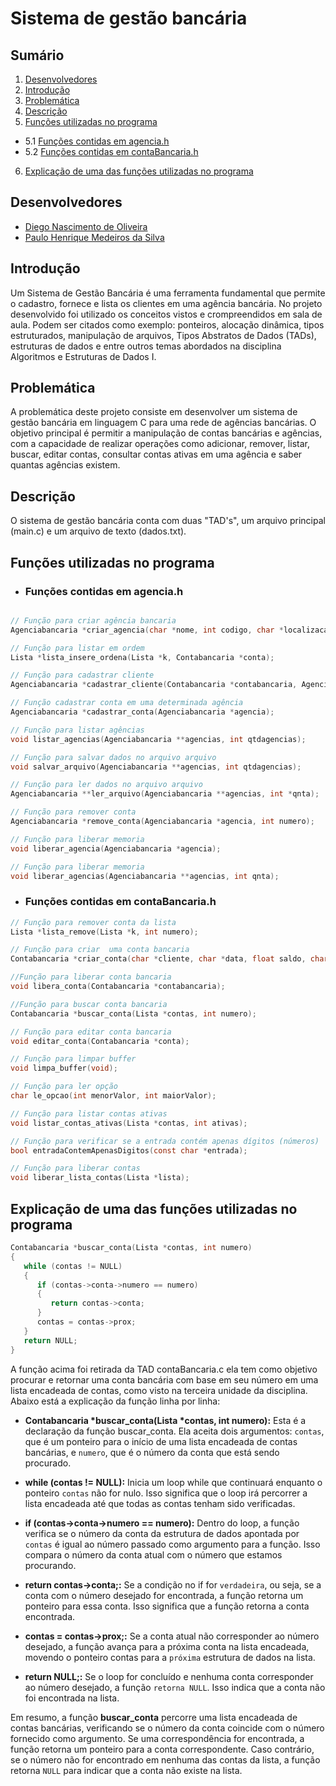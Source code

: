 # Sistema de gestão bancária
 
## Sumário
1. [Desenvolvedores](#desenvolvedores)
2. [Introdução](#introdu%C3%A7%C3%A3o)
3. [Problemática](#problemática)
4. [Descrição](#descri%C3%A7%C3%A3o)
5. [Funções utilizadas no programa](#fun%C3%A7%C3%B5es-utilizadas-no-programa)
- 5.1 [Funções contidas em agencia.h](#fun%C3%A7%C3%B5es-contidas-em-agenciah)
- 5.2 [Funções contidas em contaBancaria.h](#fun%C3%A7%C3%B5es-contidas-em-contabancariah)
6. [Explicação de uma das funções utilizadas no programa](#explica%C3%A7%C3%A3o-de-uma-das-fun%C3%A7%C3%B5es-utilizadas-no-programa)
  
## Desenvolvedores
- [Diego Nascimento de Oliveira](https://github.com/diegonascimento2023)
- [Paulo Henrique Medeiros da Silva](https://github.com/Oluaphenrique)
  
## Introdução 
Um Sistema de Gestão Bancária é uma ferramenta fundamental que permite o cadastro, fornece e lista os clientes em uma agência bancária. No projeto desenvolvido foi utilizado os conceitos vistos e crompreendidos em sala de aula. Podem ser citados como exemplo: ponteiros, alocação dinâmica, tipos estruturados, manipulação de arquivos, Tipos Abstratos de Dados (TADs), estruturas de dados e  entre outros temas abordados na disciplina Algoritmos e Estruturas de Dados I.
  
## Problemática
A problemática deste projeto consiste em desenvolver um sistema de gestão bancária em linguagem C para uma rede de agências bancárias. O objetivo principal é permitir a manipulação de contas bancárias e agências, com a capacidade de realizar operações como adicionar, remover, listar, buscar, editar contas, consultar contas ativas em uma agência e saber quantas agências existem.

## Descrição
O sistema de gestão bancária conta com duas "TAD's", um arquivo principal (main.c) e um arquivo de texto (dados.txt).

## Funções utilizadas no programa
- ### Funções contidas em agencia.h
```c

// Função para criar agência bancaria
Agenciabancaria *criar_agencia(char *nome, int codigo, char *localizacao, char *horario);

// Função para listar em ordem
Lista *lista_insere_ordena(Lista *k, Contabancaria *conta);

// Função para cadastrar cliente
Agenciabancaria *cadastrar_cliente(Contabancaria *contabancaria, Agenciabancaria *agenciabancaria);

// Função cadastrar conta em uma determinada agência 
Agenciabancaria *cadastrar_conta(Agenciabancaria *agencia);

// Função para listar agências
void listar_agencias(Agenciabancaria **agencias, int qtdagencias);

// Função para salvar dados no arquivo arquivo
void salvar_arquivo(Agenciabancaria **agencias, int qtdagencias);

// Função para ler dados no arquivo arquivo
Agenciabancaria **ler_arquivo(Agenciabancaria **agencias, int *qnta);

// Função para remover conta
Agenciabancaria *remove_conta(Agenciabancaria *agencia, int numero);

// Função para liberar memoria 
void liberar_agencia(Agenciabancaria *agencia);

// Função para liberar memoria
void liberar_agencias(Agenciabancaria **agencias, int qnta);

```

- ###  Funções contidas em contaBancaria.h
```c
// Função para remover conta da lista
Lista *lista_remove(Lista *k, int numero);

// Função para criar  uma conta bancaria
Contabancaria *criar_conta(char *cliente, char *data, float saldo, char *status, int numero);

//Função para liberar conta bancaria
void libera_conta(Contabancaria *contabancaria);

//Função para buscar conta bancaria
Contabancaria *buscar_conta(Lista *contas, int numero);

// Função para editar conta bancaria
void editar_conta(Contabancaria *conta);

// Função para limpar buffer
void limpa_buffer(void);

// Função para ler opção 
char le_opcao(int menorValor, int maiorValor);

// Função para listar contas ativas
void listar_contas_ativas(Lista *contas, int ativas);

// Função para verificar se a entrada contém apenas dígitos (números)
bool entradaContemApenasDigitos(const char *entrada);

// Função para liberar contas
void liberar_lista_contas(Lista *lista);
```
## Explicação de uma das funções utilizadas no programa
```c
Contabancaria *buscar_conta(Lista *contas, int numero)
{
   while (contas != NULL)
   {
      if (contas->conta->numero == numero)
      {
         return contas->conta;
      }
      contas = contas->prox;
   }
   return NULL;
}
```
  A função acima foi retirada da TAD contaBancaria.c ela tem como objetivo procurar e retornar uma conta bancária com base em seu número em uma lista encadeada de contas, como visto na terceira unidade da disciplina. Abaixo está a explicação da função linha por linha:
  - __Contabancaria *buscar_conta(Lista *contas, int numero):__ Esta é a declaração da função buscar_conta. Ela aceita dois argumentos: ```contas```, que é um ponteiro para o início de uma lista encadeada de contas bancárias, e ```numero```, que é o número da conta que está sendo procurado.
  - __while (contas != NULL):__ Inicia um loop while que continuará enquanto o ponteiro ```contas``` não for nulo. Isso significa que o loop irá percorrer a lista encadeada até que todas as contas tenham sido verificadas.

  - __if (contas->conta->numero == numero):__ Dentro do loop, a função verifica se o número da conta da estrutura de dados apontada por ```contas``` é igual ao número passado como argumento para a função. Isso compara o número da conta atual com o número que estamos procurando.

  - __return contas->conta;:__ Se a condição no if for ```verdadeira```, ou seja, se a conta com o número desejado for encontrada, a função retorna um ponteiro para essa conta. Isso significa que a função retorna a conta encontrada.

  - __contas = contas->prox;:__ Se a conta atual não corresponder ao número desejado, a função avança para a próxima conta na lista encadeada, movendo o ponteiro contas para a ```próxima``` estrutura de dados na lista.

  - __return NULL;:__ Se o loop for concluído e nenhuma conta corresponder ao número desejado, a função ```retorna NULL```. Isso indica que a conta não foi encontrada na lista.
    
Em resumo, a função __buscar_conta__ percorre uma lista encadeada de contas bancárias, verificando se o número da conta coincide com o número fornecido como argumento. Se uma correspondência for encontrada, a função retorna um ponteiro para a conta correspondente. Caso contrário, se o número não for encontrado em nenhuma das contas da lista, a função retorna ```NULL``` para indicar que a conta não existe na lista.
